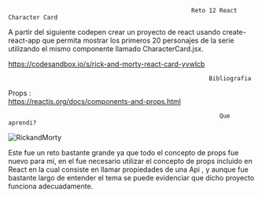                                                         Reto 12 React Character Card


A partir del siguiente codepen crear un proyecto de react usando create-react-app que permita mostrar los primeros 20 personajes de la serie utilizando el mismo componente llamado CharacterCard.jsx. 

https://codesandbox.io/s/rick-and-morty-react-card-yvwlcb




                                                             Bibliografia 
Props :                                                             
https://reactjs.org/docs/components-and-props.html

                                                                Que aprendi?

![RickandMorty](https://user-images.githubusercontent.com/79812118/198749932-f1ecb542-4723-4e4a-8df4-f8471763851c.jpg)

Este fue un reto bastante grande ya que todo el concepto de props fue nuevo para mi, en el fue necesario utilizar el concepto de props incluido en React en la cual consiste en llamar propiedades de una Api , y aunque fue bastante largo de entender el tema se puede evidenciar que dicho proyecto funciona adecuadamente.  
